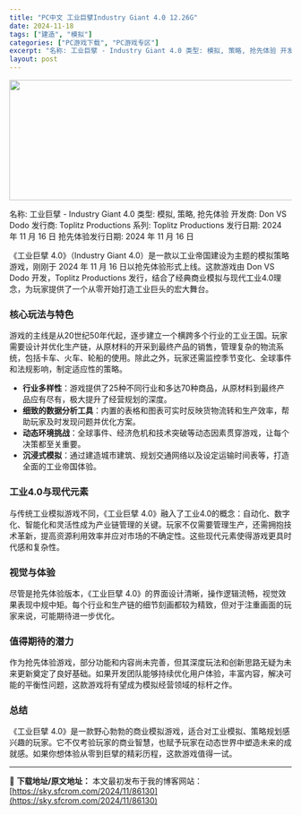```yaml
---
title: "PC中文 工业巨擘Industry Giant 4.0 12.26G"
date: 2024-11-18
tags: ["建造", "模拟"]
categories: ["PC游戏下载", "PC游戏专区"]
excerpt: "名称: 工业巨擘 - Industry Giant 4.0 类型: 模拟, 策略, 抢先体验 开发商: Don VS Dodo 发行商: Toplitz Productions 系列: Toplitz Productions 发行日期: 2024 年 11 月 16 日 抢先体验发行日期: 2024&hellip;"
layout: post
---
```


<img class="aligncenter size-full wp-image-86131" src="https://sky.sfcrom.com/wp-content/uploads/2024/11/202411180332225.webp" alt="" width="660" height="215" />

名称: 工业巨擘 - Industry Giant 4.0
类型: 模拟, 策略, 抢先体验
开发商: Don VS Dodo
发行商: Toplitz Productions
系列: Toplitz Productions
发行日期: 2024 年 11 月 16 日
抢先体验发行日期: 2024 年 11 月 16 日

《工业巨擘 4.0》（Industry Giant 4.0）是一款以工业帝国建设为主题的模拟策略游戏，刚刚于 2024 年 11 月 16 日以抢先体验形式上线。这款游戏由 Don VS Dodo 开发，Toplitz Productions 发行，结合了经典商业模拟与现代工业4.0理念，为玩家提供了一个从零开始打造工业巨头的宏大舞台。
<h3><strong>核心玩法与特色</strong></h3>
游戏的主线是从20世纪50年代起，逐步建立一个横跨多个行业的工业王国。玩家需要设计并优化生产链，从原材料的开采到最终产品的销售，管理复杂的物流系统，包括卡车、火车、轮船的使用。除此之外，玩家还需监控季节变化、全球事件和法规影响，制定适应性的策略。
<ul>
 	<li><strong>行业多样性</strong>：游戏提供了25种不同行业和多达70种商品，从原材料到最终产品应有尽有，极大提升了经营规划的深度。</li>
 	<li><strong>细致的数据分析工具</strong>：内置的表格和图表可实时反映货物流转和生产效率，帮助玩家及时发现问题并优化方案。</li>
 	<li><strong>动态环境挑战</strong>：全球事件、经济危机和技术突破等动态因素贯穿游戏，让每个决策都至关重要。</li>
 	<li><strong>沉浸式模拟</strong>：通过建造城市建筑、规划交通网络以及设定运输时间表等，打造全面的工业帝国体验。</li>
</ul>
<h3><strong>工业4.0与现代元素</strong></h3>
与传统工业模拟游戏不同，《工业巨擘 4.0》融入了工业4.0的概念：自动化、数字化、智能化和灵活性成为产业链管理的关键。玩家不仅需要管理生产，还需拥抱技术革新，提高资源利用效率并应对市场的不确定性。这些现代元素使得游戏更具时代感和复杂性。
<h3><strong>视觉与体验</strong></h3>
尽管是抢先体验版本，《工业巨擘 4.0》的界面设计清晰，操作逻辑流畅，视觉效果表现中规中矩。每个行业和生产链的细节刻画都较为精致，但对于注重画面的玩家来说，可能期待进一步优化。
<h3><strong>值得期待的潜力</strong></h3>
作为抢先体验游戏，部分功能和内容尚未完善，但其深度玩法和创新思路无疑为未来更新奠定了良好基础。如果开发团队能够持续优化用户体验，丰富内容，解决可能的平衡性问题，这款游戏将有望成为模拟经营领域的标杆之作。
<h3><strong>总结</strong></h3>
《工业巨擘 4.0》是一款野心勃勃的商业模拟游戏，适合对工业模拟、策略规划感兴趣的玩家。它不仅考验玩家的商业智慧，也赋予玩家在动态世界中塑造未来的成就感。如果你想体验从零到巨擘的精彩历程，这款游戏值得一试。

---
📖 **下载地址/原文地址：** 本文最初发布于我的博客网站：[https://sky.sfcrom.com/2024/11/86130](https://sky.sfcrom.com/2024/11/86130)
